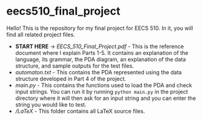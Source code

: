# eecs510_final_project
Hello! This is the repository for my final project for EECS 510. In it, you will find all related project files. 
- **START HERE** -> *EECS_510_Final_Project.pdf* - This is the reference document where I explain Parts 1-5. It contains an explanation of the language, its grammar, the PDA diagram, an explanation of the data structure, and sample outputs for the test files. 
- *automaton.txt* - This contains the PDA represented using the data structure developed in Part 4 of the project.
- *main.py* - This contains the functions used to load the PDA and check input strings. You can run it by running
```python main.py``` in the project directory where it will then ask for an input string and you can enter the string you would like to test.
- */LaTeX* - This folder contains all LaTeX source files. 
